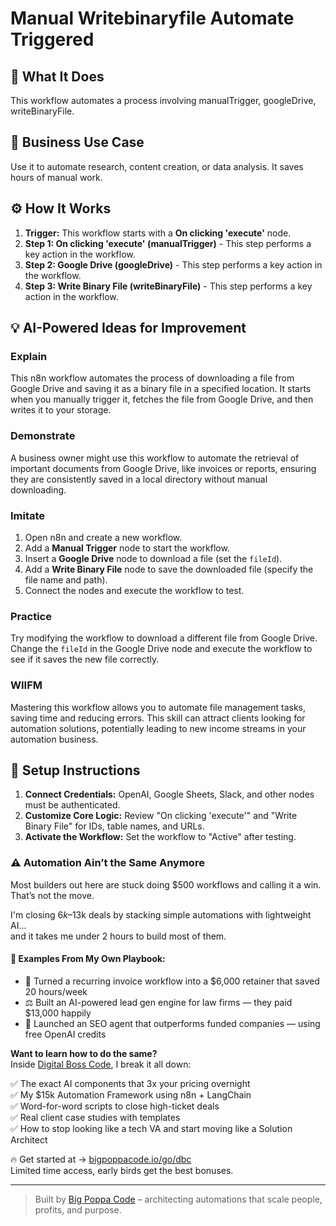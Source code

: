 # Manual Writebinaryfile Automate Triggered

## 🚀 What It Does
This workflow automates a process involving manualTrigger, googleDrive, writeBinaryFile.

## 💼 Business Use Case
Use it to automate research, content creation, or data analysis. It saves hours of manual work.

## ⚙️ How It Works
1.  **Trigger:** This workflow starts with a **On clicking 'execute'** node.
2. **Step 1: On clicking 'execute' (manualTrigger)** - This step performs a key action in the workflow.
3. **Step 2: Google Drive (googleDrive)** - This step performs a key action in the workflow.
4. **Step 3: Write Binary File (writeBinaryFile)** - This step performs a key action in the workflow.

## 💡 AI-Powered Ideas for Improvement
### Explain
This n8n workflow automates the process of downloading a file from Google Drive and saving it as a binary file in a specified location. It starts when you manually trigger it, fetches the file from Google Drive, and then writes it to your storage.

### Demonstrate
A business owner might use this workflow to automate the retrieval of important documents from Google Drive, like invoices or reports, ensuring they are consistently saved in a local directory without manual downloading.

### Imitate
1. Open n8n and create a new workflow.
2. Add a **Manual Trigger** node to start the workflow.
3. Insert a **Google Drive** node to download a file (set the `fileId`).
4. Add a **Write Binary File** node to save the downloaded file (specify the file name and path).
5. Connect the nodes and execute the workflow to test.

### Practice
Try modifying the workflow to download a different file from Google Drive. Change the `fileId` in the Google Drive node and execute the workflow to see if it saves the new file correctly.

### WIIFM
Mastering this workflow allows you to automate file management tasks, saving time and reducing errors. This skill can attract clients looking for automation solutions, potentially leading to new income streams in your automation business.

## 🔧 Setup Instructions
1. **Connect Credentials:** OpenAI, Google Sheets, Slack, and other nodes must be authenticated.
2. **Customize Core Logic:** Review "On clicking 'execute'" and "Write Binary File" for IDs, table names, and URLs.
3. **Activate the Workflow:** Set the workflow to "Active" after testing.

### ⚠️ Automation Ain’t the Same Anymore

Most builders out here are stuck doing $500 workflows and calling it a win.  
That’s not the move.  

I'm closing $6k–$13k deals by stacking simple automations with lightweight AI...  
and it takes me under 2 hours to build most of them.

#### 🧠 Examples From My Own Playbook:
- 🔁 Turned a recurring invoice workflow into a $6,000 retainer that saved 20 hours/week  
- ⚖️ Built an AI-powered lead gen engine for law firms — they paid $13,000 happily  
- 🚀 Launched an SEO agent that outperforms funded companies — using free OpenAI credits  

**Want to learn how to do the same?**  
Inside [Digital Boss Code](https://bigpoppacode.io/go/dbc), I break it all down:

✅ The exact AI components that 3x your pricing overnight  
✅ My $15k Automation Framework using n8n + LangChain  
✅ Word-for-word scripts to close high-ticket deals  
✅ Real client case studies with templates  
✅ How to stop looking like a tech VA and start moving like a Solution Architect  

🔥 Get started at → [bigpoppacode.io/go/dbc](https://bigpoppacode.io/go/dbc)  
Limited time access, early birds get the best bonuses.

---
> Built by [Big Poppa Code](https://bigpoppacode.io) – architecting automations that scale people, profits, and purpose.
